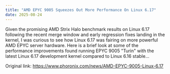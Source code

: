 ```yaml
---
title: "AMD EPYC 9005 Squeezes Out More Performance On Linux 6.17"
date: 2025-08-24
---
```


Given the promising AMD Strix Halo benchmark results on Linux 6.17 following the recent merge window and early regression fixes landing in the kernel, I was curious to see how Linux 6.17 was fairing on more powerful AMD EPYC server hardware. Here is a brief look at some of the performance improvements found running EPYC 9005 "Turin" with the latest Linux 6.17 development kernel compared to Linux 6.16 stable...

Original link: https://www.phoronix.com/news/AMD-EPYC-9005-Linux-6.17